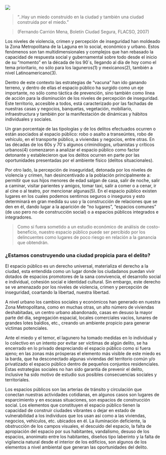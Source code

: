 
<span class="contenido-imagen-previa"><img class="img-responsive" src="prevencion-delito-espacio-publico/imagen.jpg"></span>

> “..Hay un miedo construido en la ciudad y también una ciudad construida por el miedo.”

> (Fernando Carrión Mena, Boletín Ciudad Segura, FLACSO, 2007)

Los niveles de violencia, crimen y percepción de inseguridad han moldeado la Zona Metropolitana de la Laguna en lo social, económico y urbano. Estos fenómenos son tan multidimensionales y complejos que han rebasado la capacidad de respuesta social y gubernamental sobre todo desde el inicio de  su “momento” en la década de los 90´s, llegando al día de hoy como el tema prioritario, no sólo para los laguneros(1) y mexicanos(2), también a nivel Latinoamericano(3).

Dentro de este contexto las estrategias de “vacuna” han ido ganando terreno, y dentro de ellas el espacio público ha surgido como un eje importante, no sólo como táctica de prevención, sino también como línea de acción para la disminución de los niveles de percepción de inseguridad. Este territorio, accesible a todos, está caracterizado por las fachadas de nuestras casas y negocios, banquetas, vegetación, mobiliario, infraestructura y también por la manifestación de dinámicas y hábitos individuales y sociales.

Un gran porcentaje de las tipologías y de los delitos efectuados ocurren o están asociados al espacio público: robo o asalto a transeúntes, robo de vehículo, en el transporte público, a viviendas y negocios, entre otras. En las décadas de los 60s y 70´s algunos criminólogos, urbanistas y críticos urbanos(4) comenzaron a analizar el espacio público como factor detonante y establecieron que los delitos ocurren en parte por las oportunidades presentadas por el ambiente físico (delitos situacionales).

Por otro lado, la percepción de inseguridad, detonada por los niveles de violencia y crimen, han desincentivado a la población principalmente a: permitir que sus hijos menores de edad salgan de casa, salir de noche, salir a caminar, visitar parientes y amigos, tomar taxi, salir a comer o a cenar, ir al cine o al teatro, por mencionar algunas(5). En el espacio público existen lugares en los cuales podemos sentirnos seguros o inseguros y esto determinará en gran medida su uso y la construcción de relaciones que se den en él, dando lugar a la aparición de “no lugares”, “espacios comunes” (de uso pero no de construcción social)  o a espacios públicos integrados e integradores.

> Como si fuera sometido a un estudio económico de análisis de costo-beneficio, nuestro espacio público puede ser  percibido por los delincuentes como lugares de poco riesgo en relación a la ganancia que obtendrán.

### ¿Estamos construyendo una ciudad propicia para el delito?

El espacio público es un derecho universal, materializa el derecho a la ciudad, esta entendida como un lugar donde los ciudadanos puedan vivir dotados de espacios promotores de la sana convivencia, el desarrollo social e individual, cohesión social e identidad cultural. Sin embargo, este derecho se ve amenazado por los niveles de violencia, crimen y percepción de inseguridad, coartando la libertad, nuestra libertad.

A nivel urbano los cambios sociales y económicos han generado en nuestra Zona Metropolitana, como en muchas otras, un alto número de viviendas deshabitadas, un centro urbano abandonado, casas en desuso la mayor parte del día, segregación espacial, locales comerciales vacíos, lunares de grandes lotes baldíos, etc., creando un ambiente propicio para generar víctimas potenciales.

Ante el miedo y el temor, el lagunero ha tomado medidas en lo individual y lo colectivo en un intento por evitar ser víctimas de algún delito, se ha encerrado en lo privado despreciando el espacio público como si fuera ajeno; en las zonas más prósperas el elemento más visible de este miedo es la barda, que ha desconectado algunas viviendas del territorio común y/o privatizado el espacio público dentro de pequeños conjuntos residenciales. Estas estrategias sociales no han sido garantía de prevenir el delito, inclusive ha sido motivo de estudio sus posibles consecuencias sociales y territoriales.

Los espacios públicos son las arterias de tránsito y circulación que conectan nuestras actividades cotidianas, en algunos casos son lugares de esparcimiento y en escasas situaciones, son espacios de construcción social. Los elementos que constituyen el espacio público tienen la capacidad de construir ciudades vibrantes o dejar en estado de vulnerabilidad a los individuos que los usan así como a las viviendas, negocios, vehículos, etc. ubicados en él. La  iluminación deficiente, la obstrucción de los campos visuales, el descuido del espacio, la falta de apropiación del espacio por sus habitantes, vandalismo, desuso de los espacios, anonimato entre los habitantes, diseños tipo laberinto y la  falta de vigilancia natural desde el interior de los edificios, son algunos de los elementos a nivel ambiental que generan las oportunidades del delito.
